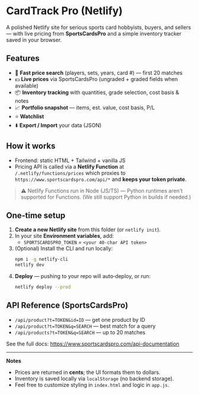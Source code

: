 # CardTrack Pro (Netlify)

A polished Netlify site for serious sports card hobbyists, buyers, and sellers — with live pricing from **SportsCardsPro** and a simple inventory tracker saved in your browser.

## Features
- 🔎 **Fast price search** (players, sets, years, card #) — first 20 matches
- 💵 **Live prices** via SportsCardsPro (ungraded + graded fields when available)
- 📦 **Inventory tracking** with quantities, grade selection, cost basis & notes
- 📈 **Portfolio snapshot** — items, est. value, cost basis, P/L
- ⭐ **Watchlist**
- ⬇️ **Export / Import** your data (JSON)

## How it works
- Frontend: static HTML + Tailwind + vanilla JS
- Pricing API is called via a **Netlify Function** at `/.netlify/functions/prices` which proxies to `https://www.sportscardspro.com/api/*` and **keeps your token private**.

> ⚠️ Netlify Functions run in Node (JS/TS) — Python runtimes aren't supported for Functions. (We still support Python in builds if needed.)

## One‑time setup
1. **Create a new Netlify site** from this folder (or `netlify init`).
2. In your site **Environment variables**, add:
   - `SPORTSCARDSPRO_TOKEN` = `<your 40‑char API token>`
3. (Optional) Install the CLI and run locally:
   ```bash
   npm i -g netlify-cli
   netlify dev
   ```
4. **Deploy** — pushing to your repo will auto‑deploy, or run:
   ```bash
   netlify deploy --prod
   ```

## API Reference (SportsCardsPro)
- `/api/product?t=TOKEN&id=ID` — get one product by ID
- `/api/product?t=TOKEN&q=SEARCH` — best match for a query
- `/api/products?t=TOKEN&q=SEARCH` — up to 20 matches

See the full docs: https://www.sportscardspro.com/api-documentation

---

**Notes**
- Prices are returned in **cents**; the UI formats them to dollars.
- Inventory is saved locally via `localStorage` (no backend storage).
- Feel free to customize styling in `index.html` and logic in `app.js`.
